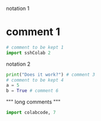notation 1
# comment 1

```python
# comment to be kept 1
import sshColab 2
```

notation 2 
```python
print("Does it work?") # comment 3
# comment to be kept 4
a = 5
b = True # comment 6
```
"""
long comments
"""

```python
import colabcode, 7
```

